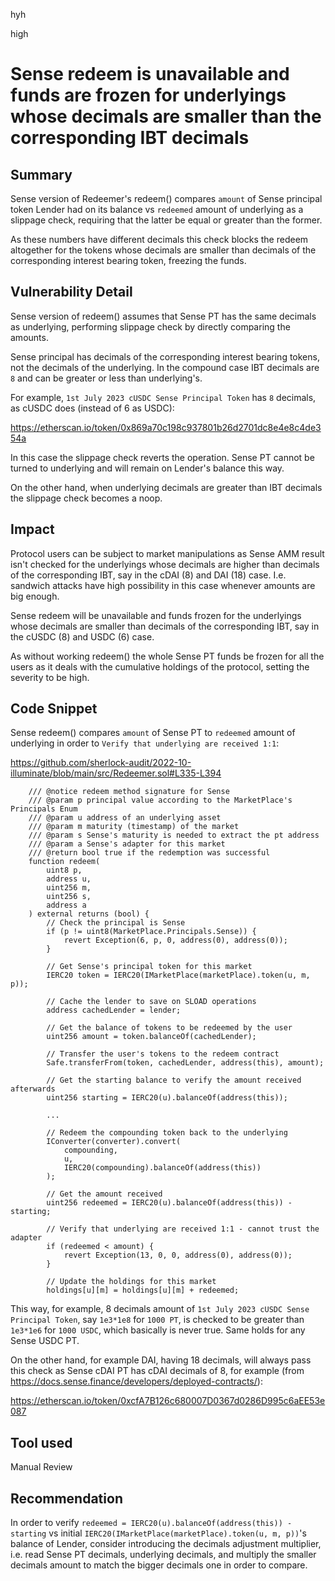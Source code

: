 hyh

high

# Sense redeem is unavailable and funds are frozen for underlyings whose decimals are smaller than the corresponding IBT decimals

## Summary

Sense version of Redeemer's redeem() compares `amount` of Sense principal token Lender had on its balance vs `redeemed` amount of underlying as a slippage check, requiring that the latter be equal or greater than the former.

As these numbers have different decimals this check blocks the redeem altogether for the tokens whose decimals are smaller than decimals of the corresponding interest bearing token, freezing the funds.

## Vulnerability Detail

Sense version of redeem() assumes that Sense PT has the same decimals as underlying, performing slippage check by directly comparing the amounts.

Sense principal has decimals of the corresponding interest bearing tokens, not the decimals of the underlying. In the compound case IBT decimals are `8` and can be greater or less than underlying's.

For example, `1st July 2023 cUSDC Sense Principal Token` has `8` decimals, as cUSDC does (instead of 6 as USDC):

https://etherscan.io/token/0x869a70c198c937801b26d2701dc8e4e8c4de354a

In this case the slippage check reverts the operation. Sense PT cannot be turned to underlying and will remain on Lender's balance this way.

On the other hand, when underlying decimals are greater than IBT decimals the slippage check becomes a noop.

## Impact

Protocol users can be subject to market manipulations as Sense AMM result isn't checked for the underlyings whose decimals are higher than decimals of the corresponding IBT, say in the cDAI (8) and DAI (18) case. I.e. sandwich attacks have high possibility in this case whenever amounts are big enough.

Sense redeem will be unavailable and funds frozen for the underlyings whose decimals are smaller than decimals of the corresponding IBT, say in the cUSDC (8) and USDC (6) case. 

As without working redeem() the whole Sense PT funds be frozen for all the users as it deals with the cumulative holdings of the protocol, setting the severity to be high.

## Code Snippet

Sense redeem() compares `amount` of Sense PT to `redeemed` amount of underlying in order to `Verify that underlying are received 1:1`:

https://github.com/sherlock-audit/2022-10-illuminate/blob/main/src/Redeemer.sol#L335-L394

```solidity
    /// @notice redeem method signature for Sense
    /// @param p principal value according to the MarketPlace's Principals Enum
    /// @param u address of an underlying asset
    /// @param m maturity (timestamp) of the market
    /// @param s Sense's maturity is needed to extract the pt address
    /// @param a Sense's adapter for this market
    /// @return bool true if the redemption was successful
    function redeem(
        uint8 p,
        address u,
        uint256 m,
        uint256 s,
        address a
    ) external returns (bool) {
        // Check the principal is Sense
        if (p != uint8(MarketPlace.Principals.Sense)) {
            revert Exception(6, p, 0, address(0), address(0));
        }

        // Get Sense's principal token for this market
        IERC20 token = IERC20(IMarketPlace(marketPlace).token(u, m, p));

        // Cache the lender to save on SLOAD operations
        address cachedLender = lender;

        // Get the balance of tokens to be redeemed by the user
        uint256 amount = token.balanceOf(cachedLender);

        // Transfer the user's tokens to the redeem contract
        Safe.transferFrom(token, cachedLender, address(this), amount);

        // Get the starting balance to verify the amount received afterwards
        uint256 starting = IERC20(u).balanceOf(address(this));

        ...

        // Redeem the compounding token back to the underlying
        IConverter(converter).convert(
            compounding,
            u,
            IERC20(compounding).balanceOf(address(this))
        );

        // Get the amount received
        uint256 redeemed = IERC20(u).balanceOf(address(this)) - starting;

        // Verify that underlying are received 1:1 - cannot trust the adapter
        if (redeemed < amount) {
            revert Exception(13, 0, 0, address(0), address(0));
        }

        // Update the holdings for this market
        holdings[u][m] = holdings[u][m] + redeemed;
```

This way, for example, 8 decimals amount of `1st July 2023 cUSDC Sense Principal Token`, say `1e3*1e8` for `1000 PT`, is checked to be greater than `1e3*1e6` for `1000 USDC`, which basically is never true. Same holds for any Sense USDC PT.

On the other hand, for example DAI, having 18 decimals, will always pass this check as Sense cDAI PT has cDAI decimals of 8, for example (from https://docs.sense.finance/developers/deployed-contracts/):

https://etherscan.io/token/0xcfA7B126c680007D0367d0286D995c6aEE53e087

## Tool used

Manual Review

## Recommendation

In order to verify `redeemed = IERC20(u).balanceOf(address(this)) - starting` vs initial `IERC20(IMarketPlace(marketPlace).token(u, m, p))`'s balance of Lender, consider introducing the decimals adjustment multiplier, i.e. read Sense PT decimals, underlying decimals, and multiply the smaller decimals amount to match the bigger decimals one in order to compare.